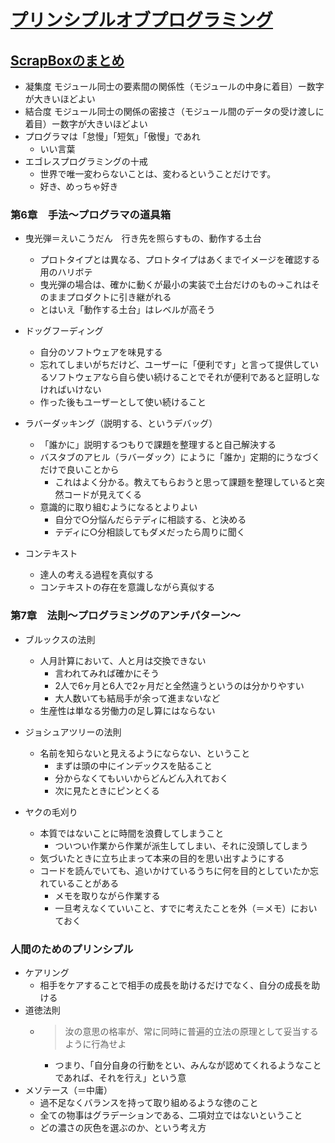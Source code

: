 # [プリンシプルオブプログラミング](https://www.amazon.co.jp/%E3%83%97%E3%83%AA%E3%83%B3%E3%82%B7%E3%83%97%E3%83%AB-%E3%82%AA%E3%83%96-%E3%83%97%E3%83%AD%E3%82%B0%E3%83%A9%E3%83%9F%E3%83%B3%E3%82%B0-3%E5%B9%B4%E7%9B%AE%E3%81%BE%E3%81%A7%E3%81%AB%E8%BA%AB%E3%81%AB%E3%81%A4%E3%81%91%E3%81%9F%E3%81%84-%E4%B8%80%E7%94%9F%E5%BD%B9%E7%AB%8B%E3%81%A4101%E3%81%AE%E5%8E%9F%E7%90%86%E5%8E%9F%E5%89%87-ebook/dp/B071V7MY82)

## [ScrapBoxのまとめ](https://scrapbox.io/moch/%E3%83%97%E3%83%AA%E3%83%B3%E3%82%B7%E3%83%97%E3%83%AB_%E3%82%AA%E3%83%96_%E3%83%97%E3%83%AD%E3%82%B0%E3%83%A9%E3%83%9F%E3%83%B3%E3%82%B0_3%E5%B9%B4%E7%9B%AE%E3%81%BE%E3%81%A7%E3%81%AB%E8%BA%AB%E3%81%AB%E3%81%A4%E3%81%91%E3%81%9F%E3%81%84_%E4%B8%80%E7%94%9F%E5%BD%B9%E7%AB%8B%E3%81%A4101%E3%81%AE%E5%8E%9F%E7%90%86%E5%8E%9F%E5%89%87)

- 凝集度 モジュール同士の要素間の関係性（モジュールの中身に着目）ー数字が大きいほどよい
- 結合度 モジュール同士の関係の密接さ（モジュール間のデータの受け渡しに着目）ー数字が大きいほどよい
- プログラマは「怠慢」「短気」「傲慢」であれ
  - いい言葉
- エゴレスプログラミングの十戒
  - 世界で唯一変わらないことは、変わるということだけです。
  - 好き、めっちゃ好き


### 第6章　手法〜プログラマの道具箱

- 曳光弾＝えいこうだん　行き先を照らすもの、動作する土台
  - プロトタイプとは異なる、プロトタイプはあくまでイメージを確認する用のハリボテ
  - 曳光弾の場合は、確かに動くが最小の実装で土台だけのもの→これはそのままプロダクトに引き継がれる
  - とはいえ「動作する土台」はレベルが高そう

- ドッグフーディング
  - 自分のソフトウェアを味見する
  - 忘れてしまいがちだけど、ユーザーに「便利です」と言って提供しているソフトウェアなら自ら使い続けることでそれが便利であると証明しなければいけない
  - 作った後もユーザーとして使い続けること

- ラバーダッキング（説明する、というデバッグ）
  - 「誰かに」説明するつもりで課題を整理すると自己解決する
  - バスタブのアヒル（ラバーダック）にように「誰か」定期的にうなづくだけで良いことから
    - これはよく分かる。教えてもらおうと思って課題を整理していると突然コードが見えてくる
  - 意識的に取り組むようになるとよりよい
    - 自分で○分悩んだらテディに相談する、と決める
    - テディに○分相談してもダメだったら周りに聞く

- コンテキスト
  - 達人の考える過程を真似する
  - コンテキストの存在を意識しながら真似する

### 第7章　法則〜プログラミングのアンチパターン〜

- ブルックスの法則
  - 人月計算において、人と月は交換できない
    - 言われてみれば確かにそう
    - 2人で6ヶ月と6人で2ヶ月だと全然違うというのは分かりやすい
    - 大人数いても結局手が余って進まないなど
  - 生産性は単なる労働力の足し算にはならない

- ジョシュアツリーの法則
  - 名前を知らないと見えるようにならない、ということ
    - まずは頭の中にインデックスを貼ること
    - 分からなくてもいいからどんどん入れておく
    - 次に見たときにピンとくる

- ヤクの毛刈り
  - 本質ではないことに時間を浪費してしまうこと
    - ついつい作業から作業が派生してしまい、それに没頭してしまう
  - 気づいたときに立ち止まって本来の目的を思い出すようにする
  - コードを読んでいても、追いかけているうちに何を目的としていたか忘れていることがある
    - メモを取りながら作業する
    - 一旦考えなくていいこと、すでに考えたことを外（＝メモ）においておく

### 人間のためのプリンシプル

- ケアリング
  - 相手をケアすることで相手の成長を助けるだけでなく、自分の成長を助ける
- 道徳法則
  - >汝の意思の格率が、常に同時に普遍的立法の原理として妥当するように行為せよ
    - つまり、「自分自身の行動をとい、みんなが認めてくれるようなことであれば、それを行え」という意
- メソテース（＝中庸）
  - 過不足なくバランスを持って取り組めるような徳のこと
  - 全ての物事はグラデーションである、二項対立ではないということ
  - どの濃さの灰色を選ぶのか、という考え方

